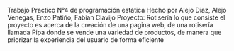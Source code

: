 Trabajo Practico N°4 de programación estática
Hecho por Alejo Diaz, Alejo Venegas, Enzo Patiño, Fabian Clavijo
Proyecto: Rotisería lo que consiste el proyecto es acerca de la creación de una pagina web, de una rotisería llamada Pipa donde se vende una variedad de productos, 
de manera que priorizar la experiencia del usuario de forma eficiente
